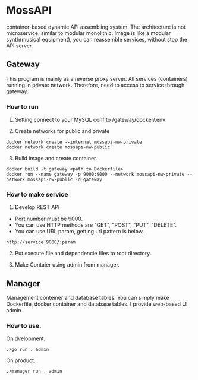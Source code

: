 # MossAPI

container-based dynamic API assembling system.
The architecture is not microservice. similar to modular monolithic. Image is like a modular synth(musical equipment), you can reassemble services, without stop the API server.

## Gateway

This program is mainly as a reverse proxy server. All services (containers) running in private network.
Therefore, need to access to service through gateway.

### How to run

1. Setting connect to your MySQL conf to /gateway/docker/.env

2. Create networks for public and private

```shell
docker network create --internal mossapi-nw-private
docker network create mossapi-nw-public
```

3. Build image and create container.

```shell
docker build -t gateway <path to Dockerfile>
docker run --name gateway -p 9000:9000 --network mossapi-nw-private --network mossapi-nw-public -d gateway
```

### How to make service

1. Develop REST API

- Port number must be 9000.
- You can use HTTP methods are "GET", "POST", "PUT", "DELETE".
- You can use URL param, getting url pattern is below.

```
http://service:9000/:param
```

2. Put execute file and dependencie files to root directory.

3. Make Contaier using admin from manager.

## Manager

Management conteiner and database tables.
You can simply make Dockerfile, docker container and database tables.
I provide web-based UI admin.

### How to use.

On dvelopment.

```shell
./go run . admin
```

On product.

```shell
./manager run . admin
```
